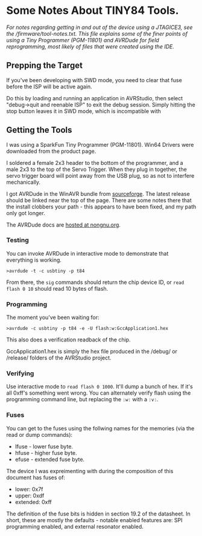 # Some Notes About TINY84 Tools.

*For notes regarding getting in and out of the device using a JTAGICE3, see the /firmware/tool-notes.txt.  This file explains some of the finer points of using a Tiny Programmer (PGM-11801) and AVRDude for field reprogramming, most likely of files that were created using the IDE.*

## Prepping the Target

If you've been developing with SWD mode, you need to clear that fuse before the ISP will be active again.

Do this by loading and running an application in AVRStudio, then select "debug->quit and reenable ISP" to exit the debug session.  Simply hitting the stop button leaves it in SWD mode, which is incompatible with 

## Getting the Tools

I was using a SparkFun Tiny Programmer (PGM-11801).  Win64 Drivers were downloaded from the product page.

I soldered a female 2x3 header to the bottom of the programmer, and a male 2x3 to the top of the Servo Trigger.  When they plug in together, the servo trigger board will point away from the USB plug, so as not to interfere mechanically.

I got AVRDude in the WinAVR bundle from [sourceforge](http://sourceforge.net/projects/winavr/files/WinAVR/).  The latest release should be linked near the top of the page.  There are some notes there that the install clobbers your path - this appears to have been fixed, and my path only got longer.

The AVRDude docs are [hosted at nongnu.org](http://www.nongnu.org/avrdude/user-manual).

### Testing

You can invoke AVRDude in interactive mode to demonstrate that everything is working.

	>avrdude -t -c usbtiny -p t84

From there, the `sig` commands should return the chip device ID, or `read flash 0 10` should read 10 bytes of flash.

### Programming

The moment you've been waiting for:

	>avrdude -c usbtiny -p t84 -e -U flash:w:GccApplication1.hex

This also does a verification readback of the chip.

GccApplication1.hex is simply the hex file produced in the /debug/ or /release/ folders of the AVRStudio project.

### Verifying

Use interactive mode to `read flash 0 1000`.  It'll dump a bunch of hex.  If it's all 0xff's something went wrong.  You can alternately verify flash using the programming command line, but replacing the `:w:` with a `:v:`.

### Fuses 

You can get to the fuses using the follwing names for the memories (via the read or dump commands):

* lfuse - lower fuse byte.
* hfuse - higher fuse byte.
* efuse - extended fuse byte.

The device I was expreimenting with during the composition of this document has fuses of:

* lower: 0x7f
* upper: 0xdf
* extended: 0xff

The definition of the fuse bits is hidden in section 19.2 of the datasheet.  In short, these are mostly the defaults - notable enabled features are: SPI programming enabled, and external resonator enabled.
 